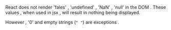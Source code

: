 React does not render 'fales' , 'undefined' , 'NaN' , 'null' in the DOM . These values , when used in jsx , will result in nothing being displayed.


However , '0'  and empty strings (` " " `) are exceptions .
